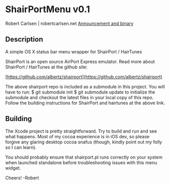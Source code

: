 ShairPortMenu v0.1
==================
Robert Carlsen | robertcarlsen.net
[Announcement and binary](http://robertcarlsen.net/2011/04/17/weekend-project-shairport-menulet-1365)

Description
-----------
A simple OS X status bar menu wrapper for ShairPort / HairTunes

ShairPort is an open source AirPort Express emulator.
Read more about ShairPort / HairTunes at the github site:

[https://github.com/albertz/shairport](https://github.com/albertz/shairport)

The above shairport repo is included as a submodule in this project. You will have to run:
    $ git submodule init
    $ git submodule update
to initialize the submodule and checkout the latest files in your local copy of this repo.
Follow the building instructions for ShairPort and hairtunes at the above link.

Building
--------
The Xcode project is pretty straightforward. Try to build and run and see what happens. 
Most of my cocoa experience is in iOS dev, so please forgive any glaring desktop cocoa 
snafus (though, kindly point out my folly so I can learn).

You should probably ensure that shairport.pl runs correctly on your system when 
launched standalone before troubleshooting issues with this menu widget.

Cheers!
-Robert

